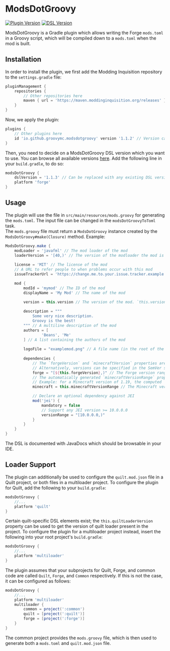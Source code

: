 # ModsDotGroovy
[![Plugin Version](https://img.shields.io/badge/dynamic/xml?style=for-the-badge&color=blue&label=Latest%20Plugin%20Version&prefix=v&query=metadata%2F%2Flatest&url=https%3A%2F%2Fmaven.moddinginquisition.org%2Freleases%2Fio%2Fgithub%2Fgroovymc%2Fmodsdotgroovy%2FModsDotGroovy%2Fmaven-metadata.xml)](https://maven.moddinginquisition.org/#/releases/io/github/groovymc/modsdotgroovy/ModsDotGroovy)
[![DSL Version](https://img.shields.io/badge/dynamic/xml?style=for-the-badge&color=blue&label=Latest%20DSL%20Version&prefix=v&query=metadata%2F%2Flatest&url=https%3A%2F%2Fmaven.moddinginquisition.org%2Freleases%2Fio%2Fgithub%2Fgroovymc%2Fmodsdotgroovy%2Fdsl%2Fmaven-metadata.xml)](https://maven.moddinginquisition.org/#/releases/io/github/groovymc/modsdotgroovy/dsl)

ModsDotGroovy is a Gradle plugin which allows writing the Forge `mods.toml` in a Groovy script, which will be compiled down to a `mods.toml` when the mod is built.
## Installation
In order to install the plugin, we first add the Modding Inquisition repository to the `settings.gradle` file:
```gradle
pluginManagement {
    repositories {
        // Other repositories here
        maven { url = 'https://maven.moddinginquisition.org/releases' }
    }
}
```
Now, we apply the plugin:
```gradle
plugins {
    // Other plugins here
    id 'io.github.groovymc.modsdotgroovy' version '1.1.2' // Version can be replaced with any existing plugin version
}
```
Then, you need to decide on a ModsDotGroovy DSL version which you want to use. You can browse all available versions [here](https://maven.moddinginquisition.org/#/releases/io/github/groovymc/modsdotgroovy/dsl).
Add the following line in your `build.gradle`, to do so:
```gradle
modsDotGroovy {
    dslVersion = '1.1.3' // Can be replaced with any existing DSL version
    platform 'forge'
}
```
## Usage
The plugin will use the file in `src/main/resources/mods.groovy` for generating the `mods.toml`. The input file can be changed in the `modsDotGroovyToToml` task.  
The `mods.groovy` file must return a `ModsDotGroovy` instance created by the `ModsDotGroovy#make(Closure)` method. Example:
```groovy
ModsDotGroovy.make {
    modLoader = 'javafml' // The mod loader of the mod
    loaderVersion = '[40,)' // The version of the modloader the mod is compatible with
    
    license = 'MIT' // The license of the mod
    // A URL to refer people to when problems occur with this mod
    issueTrackerUrl = 'https://change.me.to.your.issue.tracker.example.invalid/'

    mod {
        modId = 'mymod' // The ID of the mod
        displayName = 'My Mod' // The name of the mod

        version = this.version // The version of the mod. `this.version` refers to the `version` property in your gradle.properties file
        
        description = """
            Some very nice description.
            Groovy is the best!
        """ // A multiline description of the mod
        authors = [
                'Beans', 'Me'
        ] // A list containing the authors of the mod
        
        logoFile = "examplemod.png" // A file name (in the root of the mod JAR) containing a logo for display. Optional
        
        dependencies {
            // The `forgeVersion` and `minecraftVersion` properties are computed from the `minecraft` dependency in the `build.gradle` file
            // Alternatively, versions can be specified in the SemVer style: ">=${this.forgeVersion}"
            forge = "[${this.forgeVersion},)" // The Forge version range the mod is compatible with
            // The automatically generated `minecraftVersionRange` property is computed as: [1.$minecraftMajorVersion,1.${minecraftMajorVersion + 1})
            // Example: for a Minecraft version of 1.19, the computed `minecraftVersionRange` is [1.19,1.20)
            minecraft = this.minecraftVersionRange // The Minecraft version range the mod is compatible with

            // Declare an optional dependency against JEI
            mod('jei') {
                mandatory = false
                // Support any JEI version >= 10.0.0.0
                versionRange = "[10.0.0.0,)"
            }
        }
    }
}
```
The DSL is documented with JavaDocs which should be browsable in your IDE.

## Loader Support
The plugin can additionally be used to configure the `quilt.mod.json` file in a Quilt project, or both files in a multiloader
project. To configure the plugin for Quilt, add the following to your `build.gradle`:
```gradle
modsDotGroovy {
    //...
    platform 'quilt'
}
```
Certain quilt-specific DSL elements exist; the `this.quiltLoaderVersion` property can be used to get the version of quilt loader
present in the project. To configure the plugin for a multiloader project instead, insert the following into your root project's
`build.gradle`:
```gradle
modsDotGroovy {
    //...
    platform 'multiloader'
}
```
The plugin assumes that your subprojects for Quilt, Forge, and common code are called `Quilt`, `Forge`, and `Common` respectively.
If this is not the case, it can be configured as follows:
```gradle
modsDotGroovy {
    //...
    platform 'multiloader'
    multiloader {
        common = project(':common')
        quilt = [project(':quilt')]
        forge = [project(':forge')]
    }
}
```
The common project provides the `mods.groovy` file, which is then used to generate both a `mods.toml` and `quilt.mod.json` file.
